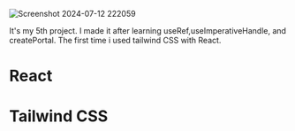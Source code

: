 ![Screenshot 2024-07-12 222059](https://github.com/user-attachments/assets/a2262f79-3b1f-41a1-91f0-4da55e9e1c66)

It's my 5th project. I made it after learning useRef,useImperativeHandle, and createPortal. The first time i used tailwind CSS with React.

# React
# Tailwind CSS
